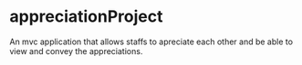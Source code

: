 # appreciationProject
An mvc application that allows staffs to apreciate each other and be able to view and convey the appreciations.
